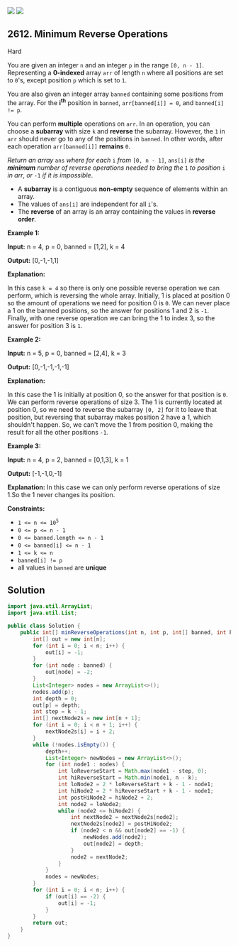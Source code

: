 [![](https://img.shields.io/github/stars/javadev/LeetCode-in-Java?label=Stars&style=flat-square)](https://github.com/javadev/LeetCode-in-Java)
[![](https://img.shields.io/github/forks/javadev/LeetCode-in-Java?label=Fork%20me%20on%20GitHub%20&style=flat-square)](https://github.com/javadev/LeetCode-in-Java/fork)

## 2612\. Minimum Reverse Operations

Hard

You are given an integer `n` and an integer `p` in the range `[0, n - 1]`. Representing a **0-indexed** array `arr` of length `n` where all positions are set to `0`'s, except position `p` which is set to `1`.

You are also given an integer array `banned` containing some positions from the array. For the **i**<sup>**th**</sup> position in `banned`, `arr[banned[i]] = 0`, and `banned[i] != p`.

You can perform **multiple** operations on `arr`. In an operation, you can choose a **subarray** with size `k` and **reverse** the subarray. However, the `1` in `arr` should never go to any of the positions in `banned`. In other words, after each operation `arr[banned[i]]` **remains** `0`.

_Return an array_ `ans` _where_ _for each_ `i` _from_ `[0, n - 1]`, `ans[i]` _is the **minimum** number of reverse operations needed to bring the_ `1` _to position_ `i` _in arr_, _or_ `-1` _if it is impossible_.

*   A **subarray** is a contiguous **non-empty** sequence of elements within an array.
*   The values of `ans[i]` are independent for all `i`'s.
*   The **reverse** of an array is an array containing the values in **reverse order**.

**Example 1:**

**Input:** n = 4, p = 0, banned = [1,2], k = 4

**Output:** [0,-1,-1,1]

**Explanation:**

In this case `k = 4` so there is only one possible reverse operation we can perform, which is reversing the whole array. Initially, 1 is placed at position 0 so the amount of operations we need for position 0 is `0`. We can never place a 1 on the banned positions, so the answer for positions 1 and 2 is `-1`. Finally, with one reverse operation we can bring the 1 to index 3, so the answer for position 3 is `1`.

**Example 2:**

**Input:** n = 5, p = 0, banned = [2,4], k = 3

**Output:** [0,-1,-1,-1,-1]

**Explanation:**

In this case the 1 is initially at position 0, so the answer for that position is `0`. We can perform reverse operations of size 3. The 1 is currently located at position 0, so we need to reverse the subarray `[0, 2]` for it to leave that position, but reversing that subarray makes position 2 have a 1, which shouldn't happen. So, we can't move the 1 from position 0, making the result for all the other positions `-1`.

**Example 3:**

**Input:** n = 4, p = 2, banned = [0,1,3], k = 1

**Output:** [-1,-1,0,-1]

**Explanation:** In this case we can only perform reverse operations of size 1.So the 1 never changes its position.

**Constraints:**

*   <code>1 <= n <= 10<sup>5</sup></code>
*   `0 <= p <= n - 1`
*   `0 <= banned.length <= n - 1`
*   `0 <= banned[i] <= n - 1`
*   `1 <= k <= n`
*   `banned[i] != p`
*   all values in `banned` are **unique**

## Solution

```java
import java.util.ArrayList;
import java.util.List;

public class Solution {
    public int[] minReverseOperations(int n, int p, int[] banned, int k) {
        int[] out = new int[n];
        for (int i = 0; i < n; i++) {
            out[i] = -1;
        }
        for (int node : banned) {
            out[node] = -2;
        }
        List<Integer> nodes = new ArrayList<>();
        nodes.add(p);
        int depth = 0;
        out[p] = depth;
        int step = k - 1;
        int[] nextNode2s = new int[n + 1];
        for (int i = 0; i < n + 1; i++) {
            nextNode2s[i] = i + 2;
        }
        while (!nodes.isEmpty()) {
            depth++;
            List<Integer> newNodes = new ArrayList<>();
            for (int node1 : nodes) {
                int loReverseStart = Math.max(node1 - step, 0);
                int hiReverseStart = Math.min(node1, n - k);
                int loNode2 = 2 * loReverseStart + k - 1 - node1;
                int hiNode2 = 2 * hiReverseStart + k - 1 - node1;
                int postHiNode2 = hiNode2 + 2;
                int node2 = loNode2;
                while (node2 <= hiNode2) {
                    int nextNode2 = nextNode2s[node2];
                    nextNode2s[node2] = postHiNode2;
                    if (node2 < n && out[node2] == -1) {
                        newNodes.add(node2);
                        out[node2] = depth;
                    }
                    node2 = nextNode2;
                }
            }
            nodes = newNodes;
        }
        for (int i = 0; i < n; i++) {
            if (out[i] == -2) {
                out[i] = -1;
            }
        }
        return out;
    }
}
```